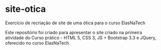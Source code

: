 # site-otica
Exercício de recriação de site de uma ótica para o curso ElasNaTech

Este repositório foi criado para apresentar o site criado na primeira atividade do Curso prático - HTML 5, CSS 3, JS + Bootstrap 3.3 e JQuery, oferecido no curso ElasNaTech.
